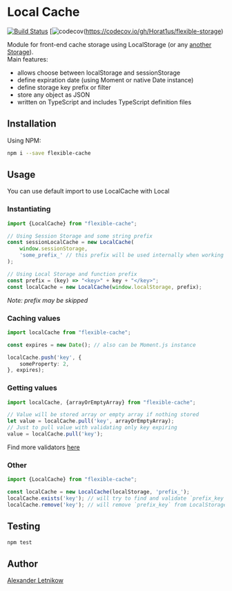 # Local Cache
[![Build Status](https://travis-ci.org/Horat1us/flexible-storage.svg?branch=master)](https://travis-ci.org/Horat1us/flexible-storage)
[![codecov](https://codecov.io/gh/Horat1us/flexible-storage/branch/master/graph/badge.svg)(https://codecov.io/gh/Horat1us/flexible-storage)

Module for front-end cache storage using LocalStorage (or any [another Storage](https://developer.mozilla.org/ru/docs/Web/API/Storage)).  
Main features:
- allows choose between localStorage and sessionStorage
- define expiration date (using Moment or native Date instance)
- define storage key prefix or filter
- store any object as JSON
- written on TypeScript and includes TypeScript definition files

## Installation
Using NPM:

```bash
npm i --save flexible-cache
```

## Usage
You can use default import to use LocalCache with Local

### Instantiating
```typescript
import {LocalCache} from "flexible-cache";

// Using Session Storage and some string prefix
const sessionLocalCache = new LocalCache(
    window.sessionStorage,
    'some_prefix_' // this prefix will be used internally when working with storage
);

// Using Local Storage and function prefix
const prefix = (key) => "<key>" + key + "</key>";
const localCache = new LocalCache(window.localStorage, prefix);
```
*Note: prefix may be skipped*

### Caching values
```typescript
import localCache from "flexible-cache";

const expires = new Date(); // also can be Moment.js instance

localCache.push('key', {
    someProperty: 2,
}, expires);
```
### Getting values
```typescript
import localCache, {arrayOrEmptyArray} from "flexible-cache";

// Value will be stored array or empty array if nothing stored
let value = localCache.pull('key', arrayOrEmptyArray);
// Just to pull value with validating only key expiring
value = localCache.pull('key');
```
Find more validators [here](./src/validators.ts)

### Other

```typescript
import {LocalCache} from "flexible-cache";

const localCache = new LocalCache(localStorage, 'prefix_');
localCache.exists('key'); // will try to find and validate `prefix_key` in LocalStorage
localCache.remove('key'); // will remove `prefix_key` from LocalStorage
``` 

## Testing
```bash
npm test
```

## Author
[Alexander <horat1us> Letnikow](mailto:reclamme@gmail.com)